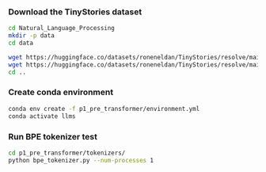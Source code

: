 ### Download the TinyStories dataset

``` sh
cd Natural_Language_Processing
mkdir -p data
cd data

wget https://huggingface.co/datasets/roneneldan/TinyStories/resolve/main/TinyStoriesV2-GPT4-train.txt
wget https://huggingface.co/datasets/roneneldan/TinyStories/resolve/main/TinyStoriesV2-GPT4-valid.txt
cd ..
```

### Create conda environment
``` sh
conda env create -f p1_pre_transformer/environment.yml
conda activate llms
```

### Run BPE tokenizer test
``` sh
cd p1_pre_transformer/tokenizers/
python bpe_tokenizer.py --num-processes 1
```
